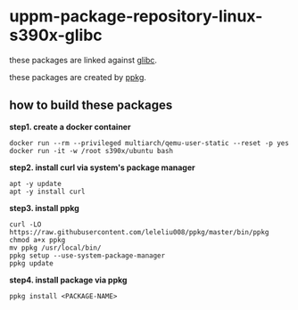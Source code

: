 # uppm-package-repository-linux-s390x-glibc

these packages are linked against [glibc](https://www.gnu.org/software/libc/).

these packages are created by [ppkg](https://github.com/leleliu008/ppkg).

## how to build these packages

**step1. create a docker container**
```
docker run --rm --privileged multiarch/qemu-user-static --reset -p yes
docker run -it -w /root s390x/ubuntu bash
```

**step2. install curl via system's package manager**
```
apt -y update
apt -y install curl
```

**step3. install ppkg**
```
curl -LO https://raw.githubusercontent.com/leleliu008/ppkg/master/bin/ppkg
chmod a+x ppkg
mv ppkg /usr/local/bin/
ppkg setup --use-system-package-manager
ppkg update
```

**step4. install package via ppkg**
```
ppkg install <PACKAGE-NAME>
```
